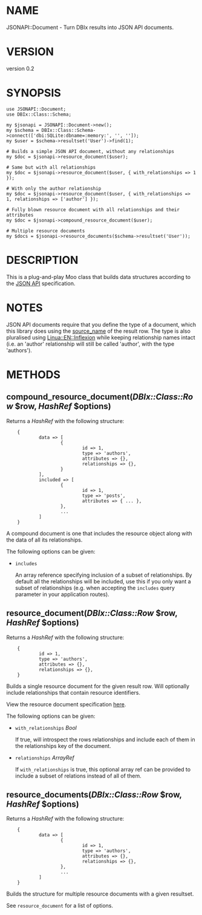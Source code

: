 # NAME

JSONAPI::Document - Turn DBIx results into JSON API documents.

# VERSION

version 0.2

# SYNOPSIS

    use JSONAPI::Document;
    use DBIx::Class::Schema;

    my $jsonapi = JSONAPI::Document->new();
    my $schema = DBIx::Class::Schema->connect(['dbi:SQLite:dbname=:memory:', '', '']);
    my $user = $schema->resultset('User')->find(1);

    # Builds a simple JSON API document, without any relationships
    my $doc = $jsonapi->resource_document($user);

    # Same but with all relationships
    my $doc = $jsonapi->resource_document($user, { with_relationships => 1 });

    # With only the author relationship
    my $doc = $jsonapi->resource_document($user, { with_relationships => 1, relationships => ['author'] });

    # Fully blown resource document with all relationships and their attributes
    my $doc = $jsonapi->compound_resource_document($user);

    # Multiple resource documents
    my $docs = $jsonapi->resource_documents($schema->resultset('User'));

# DESCRIPTION

This is a plug-and-play Moo class that builds data structures according
to the [JSON API](http://jsonapi.org/format/) specification.

# NOTES

JSON API documents require that you define the type of a document, which this
library does using the [source\_name](https://metacpan.org/pod/DBIx::Class::ResultSource#source_name)
of the result row. The type is also pluralised using [Linua::EN::Inflexion](https://metacpan.org/pod/Lingua::EN::Inflexion)
while keeping relationship names intact (i.e. an 'author' relationship will still be called 'author', with the type 'authors').

# METHODS

## compound\_resource\_document(_DBIx::Class::Row_ $row, _HashRef_ $options)

Returns a _HashRef_ with the following structure:

        {
                data => [
                        {
                                id => 1,
                                type => 'authors',
                                attributes => {},
                                relationships => {},
                        }
                ],
                included => [
                        {
                                id => 1,
                                type => 'posts',
                                attributes => { ... },
                        },
                        ...
                ]
        }

A compound document is one that includes the resource object
along with the data of all its relationships.

The following options can be given:

- `includes`

    An array reference specifying inclusion of a subset of relationships.
    By default all the relationships will be included, use this if you
    only want a subset of relationships (e.g. when accepting the `includes`
    query parameter in your application routes).

## resource\_document(_DBIx::Class::Row_ $row, _HashRef_ $options)

Returns a _HashRef_ with the following structure:

        {
                id => 1,
                type => 'authors',
                attributes => {},
                relationships => {},
        }

Builds a single resource document for the given result row. Will optionally
include relationships that contain resource identifiers.

View the resource document specification [here](http://jsonapi.org/format/#document-resource-objects).

The following options can be given:

- `with_relationships` _Bool_

    If true, will introspect the rows relationships and include each
    of them in the relationships key of the document.

- `relationships` _ArrayRef_

    If `with_relationships` is true, this optional array ref can be
    provided to include a subset of relations instead of all of them.

## resource\_documents(_DBIx::Class::Row_ $row, _HashRef_ $options)

Returns a _HashRef_ with the following structure:

        {
                data => [
                        {
                                id => 1,
                                type => 'authors',
                                attributes => {},
                                relationships => {},
                        },
                        ...
                ]
        }

Builds the structure for multiple resource documents with a given resultset.

See `resource_document` for a list of options.
